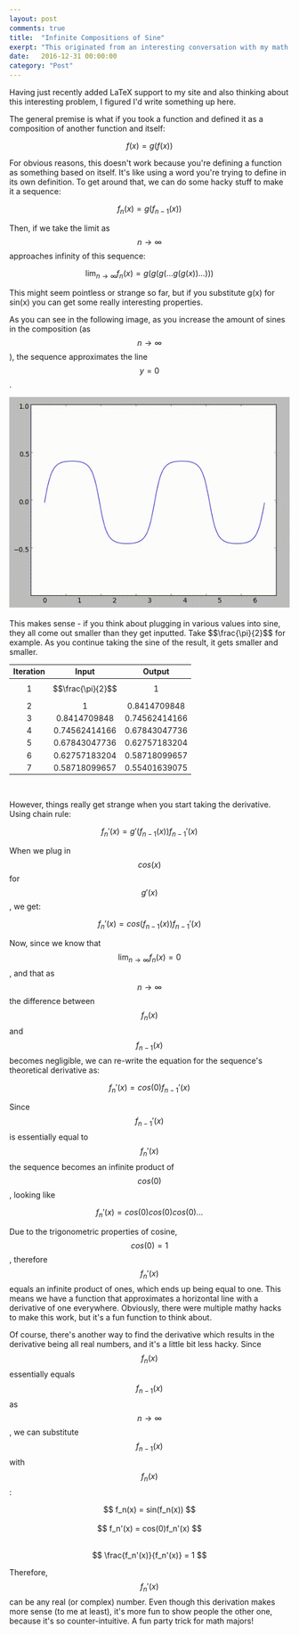 ```yaml
---
layout: post
comments: true
title:  "Infinite Compositions of Sine"
exerpt: "This originated from an interesting conversation with my math teacher."
date:   2016-12-31 00:00:00
category: "Post"
---
```


Having just recently added LaTeX support to my site and also thinking about this interesting problem, I figured I'd write something up here.

The general premise is what if you took a function and defined it as a composition of another function and itself:

$$f(x) = g(f(x))$$

For obvious reasons, this doesn't work because you're defining a function as something based on itself. It's like using a word you're trying to define in its own definition. To get around that, we can do some hacky stuff to make it a sequence:

$$f_n(x) = g(f_{n-1}(x))$$

Then, if we take the limit as $$n \to\infty$$ approaches infinity of this sequence:

$$\lim_{n\to\infty} f_n(x) = g(g(g(...g(g(x))...)))$$

This might seem pointless or strange so far, but if you substitute g(x) for sin(x) you can get some really interesting properties.

As you can see in the following image, as you increase the amount of sines in the composition (as $$n \to \infty$$), the sequence approximates the line $$y = 0$$.

<center>
<img src="/attachments/sine.gif"/>
</center>
<br>
This makes sense - if you think about plugging in various values into sine, they all come out smaller than they get inputted. Take $$\frac{\pi}{2}$$ for example. As you continue taking the sine of the result, it gets smaller and smaller.

| Iteration   | Input | Output |
|:-----------:|:-------:|:--------:|
| 1 | $$\frac{\pi}{2}$$ | 1 |
| 2 | 1 | 0.8414709848 |
| 3 | 0.8414709848 | 0.74562414166 |
| 4 | 0.74562414166 | 0.67843047736 |
| 5 | 0.67843047736 | 0.62757183204 |
| 6 | 0.62757183204 | 0.58718099657 |
| 7 | 0.58718099657 | 0.55401639075 |

<br>

However, things really get strange when you start taking the derivative. Using chain rule:

$$ f_n'(x) = g'(f_{n-1}(x))f_{n-1}'(x)$$

When we plug in $$cos(x)$$ for $$g'(x)$$, we get:

$$ f_n'(x) = cos(f_{n-1}(x))f_{n-1}'(x) $$

Now, since we know that $$ \lim_{n\to\infty} f_n(x) = 0 $$, and that as $$n\to\infty$$ the difference between $$f_n(x)$$ and $$f_{n-1}(x)$$ becomes negligible, we can re-write the equation for the sequence's theoretical derivative as:

$$ f_n'(x) = cos(0) f_{n-1}'(x)$$

Since $$f_{n-1}'(x)$$ is essentially equal to $$f_n'(x)$$ the sequence becomes an infinite product of $$cos(0)$$, looking like

$$ f_n'(x) = cos(0)cos(0)cos(0)... $$

Due to the trigonometric properties of cosine, $$cos(0) = 1$$, therefore $$f_n'(x)$$ equals an infinite product of ones, which ends up being equal to one.
This means we have a function that approximates a horizontal line with a derivative of one everywhere. Obviously, there were multiple mathy hacks to make this work, but it's a fun function to think about.

Of course, there's another way to find the derivative which results in the derivative being all real numbers, and it's a little bit less hacky. Since $$f_n(x)$$ essentially equals $$f_{n-1}(x)$$ as $$n\to\infty$$, we can substitute $$f_{n-1}(x)$$ with $$f_n(x)$$:

<center>
$$ f_n(x) = sin(f_n(x)) $$
</center>
<br>
<center>
$$ f_n'(x) = cos(0)f_n'(x) $$
</center>
<br>

$$ \frac{f_n'(x)}{f_n'(x)} = 1 $$

Therefore, $$f_n'(x)$$ can be any real (or complex) number. Even though this derivation makes more sense (to me at least), it's more fun to show people the other one, because it's so counter-intuitive. A fun party trick for math majors!

